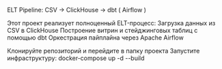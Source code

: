 ELT Pipeline: CSV → ClickHouse → dbt ( Airflow )

Этот проект реализует полноценный ELT-процесс:
  Загрузка данных из CSV в ClickHouse
  Построение витрин и стейджинговых таблиц с помощью dbt
  Оркестрация пайплайна через Apache Airflow


Клонируйте репозиторий и перейдите в папку проекта
Запустите инфраструктуру:
docker-compose up -d --build
